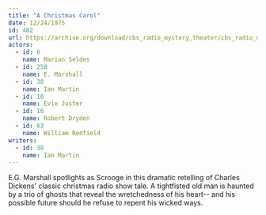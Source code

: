 ```yaml
---
title: "A Christmas Carol"
date: 12/24/1975
id: 402
url: https://archive.org/download/cbs_radio_mystery_theater/cbs_radio_mystery_theater-0401-0450.zip/cbs_radio_mystery_theater-0401-0450%2Fcbsrmt_0402_a_christmas_carol.mp3
actors:  
  - id: 6
    name: Marian Seldes  
  - id: 258
    name: E. Marshall  
  - id: 38
    name: Ian Martin  
  - id: 10
    name: Evie Juster  
  - id: 16
    name: Robert Dryden  
  - id: 63
    name: William Redfield
writers:  
  - id: 38
    name: Ian Martin
---
```

E.G. Marshall spotlights as Scrooge in this dramatic retelling of Charles Dickens' classic christmas radio show tale. A tightfisted old man is haunted by a trio of ghosts that reveal the wretchedness of his heart-- and his possible future should he refuse to repent his wicked ways.